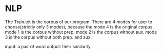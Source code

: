 # NLP
The Train.txt is the corpus of our program.
There are 4 modes for user to choose(strictly only 3 modes), because the mode 4 is the original corpus.
mode 1 is the corpus without prep.
mode 2 is the corpus without aux.
mode 3 is the corpus without both prep. and aux.

input: a pair of word
output: their similarity
